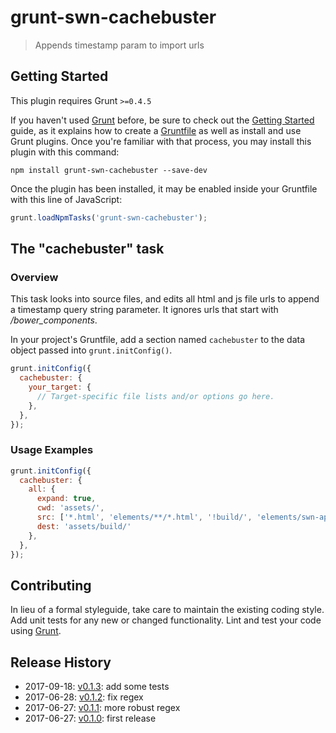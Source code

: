 # grunt-swn-cachebuster

> Appends timestamp param to import urls

## Getting Started
This plugin requires Grunt `>=0.4.5`

If you haven't used [Grunt](http://gruntjs.com/) before, be sure to check out the [Getting Started](http://gruntjs.com/getting-started) guide, as it explains how to create a [Gruntfile](http://gruntjs.com/sample-gruntfile) as well as install and use Grunt plugins. Once you're familiar with that process, you may install this plugin with this command:

```shell
npm install grunt-swn-cachebuster --save-dev
```

Once the plugin has been installed, it may be enabled inside your Gruntfile with this line of JavaScript:

```js
grunt.loadNpmTasks('grunt-swn-cachebuster');
```

## The "cachebuster" task

### Overview

This task looks into source files, and edits all html and js file urls to append a timestamp query string parameter. It ignores urls that start with  */bower_components*.

In your project's Gruntfile, add a section named `cachebuster` to the data object passed into `grunt.initConfig()`.

```js
grunt.initConfig({
  cachebuster: {
    your_target: {
      // Target-specific file lists and/or options go here.
    },
  },
});
```

### Usage Examples

```js
grunt.initConfig({
  cachebuster: {
    all: {
      expand: true,
      cwd: 'assets/',
      src: ['*.html', 'elements/**/*.html', '!build/', 'elements/swn-app/swn-app.js'],
      dest: 'assets/build/'
    },
  },
});
```

## Contributing
In lieu of a formal styleguide, take care to maintain the existing coding style. Add unit tests for any new or changed functionality. Lint and test your code using [Grunt](http://gruntjs.com/).

## Release History

* 2017-09-18: [v0.1.3](https://github.com/Swaven/grunt-swn-cachebuster/releases/tag/v0.1.3): add some tests
* 2017-06-28: [v0.1.2](https://github.com/Swaven/grunt-swn-cachebuster/releases/tag/v0.1.2): fix regex
* 2017-06-27: [v0.1.1](https://github.com/Swaven/grunt-swn-cachebuster/releases/tag/v0.1.1): more robust regex
* 2017-06-27: [v0.1.0](https://github.com/Swaven/grunt-swn-cachebuster/releases/tag/v0.1.0): first release
